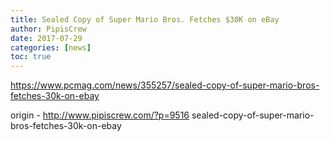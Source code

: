 ```yaml
---
title: Sealed Copy of Super Mario Bros. Fetches $30K on eBay
author: PipisCrew
date: 2017-07-29
categories: [news]
toc: true
---
```


https://www.pcmag.com/news/355257/sealed-copy-of-super-mario-bros-fetches-30k-on-ebay

origin - http://www.pipiscrew.com/?p=9516 sealed-copy-of-super-mario-bros-fetches-30k-on-ebay